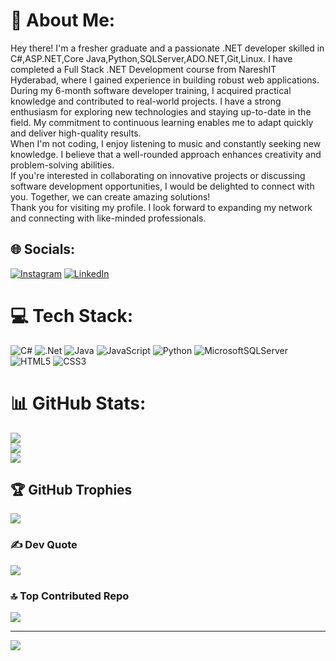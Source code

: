 # 💫 About Me:
Hey there! I'm a fresher graduate and a passionate .NET developer skilled in C#,ASP.NET,Core Java,Python,SQLServer,ADO.NET,Git,Linux. I have completed a  Full Stack .NET Development course from NareshIT Hyderabad, where I gained experience in building robust web applications.<br>During my 6-month software developer training, I acquired practical knowledge and contributed to real-world projects. I have a strong enthusiasm for exploring new technologies and staying up-to-date in the field. My commitment to continuous learning enables me to adapt quickly and deliver high-quality results.<br>When I'm not coding, I enjoy listening to music and constantly seeking new knowledge. I believe that a well-rounded approach enhances creativity and problem-solving abilities.<br>If you're interested in collaborating on innovative projects or discussing software development opportunities, I would be delighted to connect with you. Together, we can create amazing solutions!<br>Thank you for visiting my profile. I look forward to expanding my network and connecting with like-minded professionals.<br>


## 🌐 Socials:
[![Instagram](https://img.shields.io/badge/Instagram-%23E4405F.svg?logo=Instagram&logoColor=white)](https://www.instagram.com/mr_swpr45/) [![LinkedIn](https://img.shields.io/badge/LinkedIn-%230077B5.svg?logo=linkedin&logoColor=white)](https://www.linkedin.com/in/swpr45/) 

# 💻 Tech Stack:
![C#](https://img.shields.io/badge/c%23-%23239120.svg?style=for-the-badge&logo=c-sharp&logoColor=white) ![.Net](https://img.shields.io/badge/.NET-5C2D91?style=for-the-badge&logo=.net&logoColor=white) ![Java](https://img.shields.io/badge/java-%23ED8B00.svg?style=for-the-badge&logo=openjdk&logoColor=white) ![JavaScript](https://img.shields.io/badge/javascript-%23323330.svg?style=for-the-badge&logo=javascript&logoColor=%23F7DF1E) ![Python](https://img.shields.io/badge/python-3670A0?style=for-the-badge&logo=python&logoColor=ffdd54) ![MicrosoftSQLServer](https://img.shields.io/badge/Microsoft%20SQL%20Server-CC2927?style=for-the-badge&logo=microsoft%20sql%20server&logoColor=white) ![HTML5](https://img.shields.io/badge/html5-%23E34F26.svg?style=for-the-badge&logo=html5&logoColor=white) ![CSS3](https://img.shields.io/badge/css3-%231572B6.svg?style=for-the-badge&logo=css3&logoColor=white) 
# 📊 GitHub Stats:
![](https://github-readme-stats.vercel.app/api?username=swpr45&theme=radical&hide_border=false&include_all_commits=false&count_private=false)<br/>
![](https://github-readme-streak-stats.herokuapp.com/?user=swpr45&theme=radical&hide_border=false)<br/>
![](https://github-readme-stats.vercel.app/api/top-langs/?username=swpr45&theme=radical&hide_border=false&include_all_commits=false&count_private=false&layout=compact)

## 🏆 GitHub Trophies
![](https://github-profile-trophy.vercel.app/?username=swpr45&theme=radical&no-frame=false&no-bg=true&margin-w=4)

### ✍️ Dev Quote
![](https://quotes-github-readme.vercel.app/api?type=horizontal&theme=radical)

### 🔝 Top Contributed Repo
![](https://github-contributor-stats.vercel.app/api?username=swpr45&limit=5&theme=dark&combine_all_yearly_contributions=true)

---
[![](https://visitcount.itsvg.in/api?id=swpr45&icon=0&color=0)](https://visitcount.itsvg.in)

<!-- Proudly created with GPRM ( https://gprm.itsvg.in ) -->
